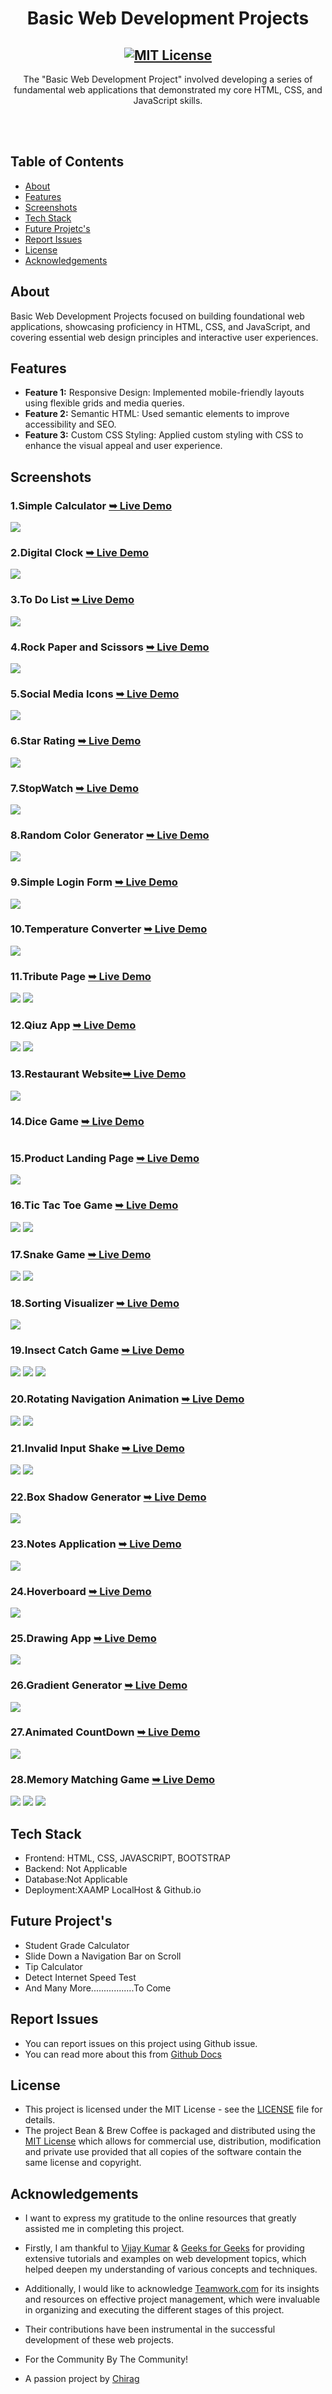 <h1 align="center">Basic Web Development Projects</h1>

<div align="center">

<h2 align="center">
  <a href="LICENSE">
    <img src="https://github.com/SorcererChiragsingh/Web-Development-Projects/blob/main/MIT%20License.png" alt="MIT License" />
  </a>
</h2>

<p>The "Basic Web Development Project" involved developing a series of fundamental web applications that demonstrated my core HTML, CSS, and JavaScript skills.</p>

</div> <br/><br/>

## Table of Contents

- [About](#about)
- [Features](#features)
- [Screenshots](#screenshots)
- [Tech Stack](#tech-stack)
- [Future Projetc's](#FutureProject's)
- [Report Issues](#report-issues)
- [License](#license)
- [Acknowledgements](#acknowledgements)

## About

Basic Web Development Projects focused on building foundational web applications, showcasing proficiency in HTML, CSS, and JavaScript, and covering essential web design principles and interactive user experiences.

## Features

- **Feature 1:** Responsive Design: Implemented mobile-friendly layouts using flexible grids and media queries.
- **Feature 2:** Semantic HTML: Used semantic elements to improve accessibility and SEO.
- **Feature 3:** Custom CSS Styling: Applied custom styling with CSS to enhance the visual appeal and user experience.

## Screenshots

### 1.Simple Calculator <a href="https://sorcererchiragsingh.github.io/Web-Development-Projects/1-Simple_Calculator" target="_blank"><strong>➥ Live Demo</strong></a>
![](https://github.com/SorcererChiragsingh/Web-Development-Projects/blob/main/1-Simple_Calculator/Preview.png)


### 2.Digital Clock <a href="https://sorcererchiragsingh.github.io/Web-Development-Projects/2-Digital_Clock" target="_blank"><strong>➥ Live Demo</strong></a>
![](https://github.com/SorcererChiragsingh/Web-Development-Projects/blob/main/2-Digital_Clock/preview.png)


### 3.To Do List <a href="https://sorcererchiragsingh.github.io/Web-Development-Projects/3-To_Do_List" target="_blank"><strong>➥ Live Demo</strong></a>
![](https://github.com/SorcererChiragsingh/Web-Development-Projects/blob/main/3-To_Do_List/preview.png)


### 4.Rock Paper and Scissors <a href="https://sorcererchiragsingh.github.io/Web-Development-Projects/4-Rock_Paper_Scissors" target="_blank"><strong>➥ Live Demo</strong></a>
![](https://github.com/SorcererChiragsingh/Web-Development-Projects/blob/main/4-Rock_Paper_Scissors/preview.png)


### 5.Social Media Icons <a href="https://sorcererchiragsingh.github.io/Web-Development-Projects/5-Social_Media_Icons" target="_blank"><strong>➥ Live Demo</strong></a>
![](https://github.com/SorcererChiragsingh/Web-Development-Projects/blob/main/5-Social_Media_Icons/preview.png)


### 6.Star Rating <a href="https://sorcererchiragsingh.github.io/Web-Development-Projects/6-Star_Rating" target="_blank"><strong>➥ Live Demo</strong></a>
![](https://github.com/SorcererChiragsingh/Web-Development-Projects/blob/main/6-Star_Rating/preview.png)


### 7.StopWatch <a href="https://sorcererchiragsingh.github.io/Web-Development-Projects/7-Stopwatch" target="_blank"><strong>➥ Live Demo</strong></a>
![](https://github.com/SorcererChiragsingh/Web-Development-Projects/blob/main/7-Stopwatch/preview.png)


### 8.Random Color Generator <a href="https://sorcererchiragsingh.github.io/Web-Development-Projects/8-Random_Color_Generator" target="_blank"><strong>➥ Live Demo</strong></a>
![](https://github.com/SorcererChiragsingh/Web-Development-Projects/blob/main/8-Random_Color_Generator/preview.png)


### 9.Simple Login Form <a href="https://sorcererchiragsingh.github.io/Web-Development-Projects/9-Simple_Login_Form" target="_blank"><strong>➥ Live Demo</strong></a>
![](https://github.com/SorcererChiragsingh/Web-Development-Projects/blob/main/9-Simple_Login_Form/preview.png)

### 10.Temperature Converter <a href="https://sorcererchiragsingh.github.io/Web-Development-Projects/10-Temperature_Converter" target="_blank"><strong>➥ Live Demo</strong></a>
![](https://github.com/SorcererChiragsingh/Web-Development-Projects/blob/main/10-Temperature_Converter/preview.png)

### 11.Tribute Page <a href="https://sorcererchiragsingh.github.io/Web-Development-Projects/11-Tribute%20Page" target="_blank"><strong>➥ Live Demo</strong></a>
![](https://github.com/SorcererChiragsingh/Web-Development-Projects/blob/main/11-Tribute%20Page/preview1.png)
![](https://github.com/SorcererChiragsingh/Web-Development-Projects/blob/main/11-Tribute%20Page/preview2.png)

### 12.Qiuz App <a href="https://sorcererchiragsingh.github.io/Web-Development-Projects/12-Quiz%20App" target="_blank"><strong>➥ Live Demo</strong></a>
![](https://github.com/SorcererChiragsingh/Web-Development-Projects/blob/main/12-Quiz%20App/Image/Preview2.png)
![](https://github.com/SorcererChiragsingh/Web-Development-Projects/blob/main/12-Quiz%20App/Image/Preview3.png)

### 13.Restaurant Website<a href="https://sorcererchiragsingh.github.io/Web-Development-Projects/13-Restaurant_website" target="_blank"><strong>➥ Live Demo</strong></a>
![](https://github.com/SorcererChiragsingh/Web-Development-Projects/blob/main/13-Restaurant_website/Image/demo.gif)

### 14.Dice Game <a href="https://sorcererchiragsingh.github.io/Web-Development-Projects/14-Dice%20Game" target="_blank"><strong>➥ Live Demo</strong></a>
![]()

### 15.Product Landing Page <a href="https://sorcererchiragsingh.github.io/Web-Development-Projects/15-Product%20Landing%20Page" target="_blank"><strong>➥ Live Demo</strong></a>
![](https://github.com/SorcererChiragsingh/Web-Development-Projects/blob/main/15-Product%20Landing%20Page/preview1.png)

### 16.Tic Tac Toe Game <a href="https://sorcererchiragsingh.github.io/Web-Development-Projects/16-Tic%20Tac%20Toe%20Game" target="_blank"><strong>➥ Live Demo</strong></a>
![](https://github.com/SorcererChiragsingh/Web-Development-Projects/blob/main/16-Tic%20Tac%20Toe%20Game/preview1.png)
![](https://github.com/SorcererChiragsingh/Web-Development-Projects/blob/main/16-Tic%20Tac%20Toe%20Game/preview2.png)

### 17.Snake Game <a href="https://sorcererchiragsingh.github.io/Web-Development-Projects/17-Snake%20Game" target="_blank"><strong>➥ Live Demo</strong></a>
![](https://github.com/SorcererChiragsingh/Web-Development-Projects/blob/main/17-Snake%20Game/preview1.png)
![](https://github.com/SorcererChiragsingh/Web-Development-Projects/blob/main/17-Snake%20Game/preview2.png)

### 18.Sorting Visualizer <a href="https://sorcererchiragsingh.github.io/Web-Development-Projects/18-Sorting%20Visualizer," target="_blank"><strong>➥ Live Demo</strong></a>
![](https://github.com/SorcererChiragsingh/Web-Development-Projects/blob/main/18-Sorting%20Visualizer/preview.png)

### 19.Insect Catch Game <a href="https://sorcererchiragsingh.github.io/Web-Development-Projects/19-Insect%20Catch%20Game" target="_blank"><strong>➥ Live Demo</strong></a>
![](https://github.com/SorcererChiragsingh/Web-Development-Projects/blob/main/19-Insect%20Catch%20Game/preview1.png)
![](https://github.com/SorcererChiragsingh/Web-Development-Projects/blob/main/19-Insect%20Catch%20Game/preview2.png)
![](https://github.com/SorcererChiragsingh/Web-Development-Projects/blob/main/19-Insect%20Catch%20Game/preview3.png)

### 20.Rotating Navigation Animation <a href="https://sorcererchiragsingh.github.io/Web-Development-Projects/20-Rotating%20Navigation%20Animation" target="_blank"><strong>➥ Live Demo</strong></a>
![](https://github.com/SorcererChiragsingh/Web-Development-Projects/blob/main/20-Rotating%20Navigation%20Animation/preview1.png)
![](https://github.com/SorcererChiragsingh/Web-Development-Projects/blob/main/20-Rotating%20Navigation%20Animation/preview2.png)

### 21.Invalid Input Shake <a href="https://sorcererchiragsingh.github.io/Web-Development-Projects/21-Invalid%20Input%20Shake" target="_blank"><strong>➥ Live Demo</strong></a>
![](https://github.com/SorcererChiragsingh/Web-Development-Projects/blob/main/21-Invalid%20Input%20Shake/preview1.png)
![](https://github.com/SorcererChiragsingh/Web-Development-Projects/blob/main/21-Invalid%20Input%20Shake/preview2.png)

### 22.Box Shadow Generator <a href="https://sorcererchiragsingh.github.io/Web-Development-Projects/22-Box%20Shadow%20Generator" target="_blank"><strong>➥ Live Demo</strong></a>
![](https://github.com/SorcererChiragsingh/Web-Development-Projects/blob/main/22-Box%20Shadow%20Generator/preview.png)

### 23.Notes Application <a href="https://sorcererchiragsingh.github.io/Web-Development-Projects/23-Notes%20Application" target="_blank"><strong>➥ Live Demo</strong></a>
![](https://github.com/SorcererChiragsingh/Web-Development-Projects/blob/main/23-Notes%20Application/preview.png)

### 24.Hoverboard <a href="https://sorcererchiragsingh.github.io/Web-Development-Projects/24-Hoverboard" target="_blank"><strong>➥ Live Demo</strong></a>
![](https://github.com/SorcererChiragsingh/Web-Development-Projects/blob/main/24-Hoverboard/preview.png)

### 25.Drawing App <a href="https://sorcererchiragsingh.github.io/Web-Development-Projects/25-Drawing%20App" target="_blank"><strong>➥ Live Demo</strong></a>
![](https://github.com/SorcererChiragsingh/Web-Development-Projects/blob/main/25-Drawing%20App/preview.png)

### 26.Gradient Generator <a href="https://sorcererchiragsingh.github.io/Web-Development-Projects/26-Gradient%20Generator" target="_blank"><strong>➥ Live Demo</strong></a>
![](https://github.com/SorcererChiragsingh/Web-Development-Projects/blob/main/26-Gradient%20Generator/preview.png)

### 27.Animated CountDown <a href="https://sorcererchiragsingh.github.io/Web-Development-Projects/27-Animated%20countdown" target="_blank"><strong>➥ Live Demo</strong></a>
![](https://github.com/SorcererChiragsingh/Web-Development-Projects/blob/main/27-Animated%20countdown/preview.png)

### 28.Memory Matching Game <a href="https://sorcererchiragsingh.github.io/Web-Development-Projects/28-Memory%20Matching%20Game" target="_blank"><strong>➥ Live Demo</strong></a>
![](https://github.com/SorcererChiragsingh/Web-Development-Projects/blob/main/28-Memory%20Matching%20Game/Images/snapshot1.PNG)
![](https://github.com/SorcererChiragsingh/Web-Development-Projects/blob/main/28-Memory%20Matching%20Game/Images/snapshot2.PNG)
![](https://github.com/SorcererChiragsingh/Web-Development-Projects/blob/main/28-Memory%20Matching%20Game/Images/snapshot3.PNG)

<!-- 

### 00. <a href="https://sorcererchiragsingh.github.io/Web-Development-Projects/" target="_blank"><strong>➥ Live Demo</strong></a>
![]()

-->
## Tech Stack

- Frontend: HTML, CSS, JAVASCRIPT, BOOTSTRAP
- Backend: Not Applicable
- Database:Not Applicable
- Deployment:XAAMP LocalHost & Github.io


## Future Project's

 - Student Grade Calculator
 - Slide Down a Navigation Bar on Scroll
 - Tip Calculator
 - Detect Internet Speed Test
 - And Many More.................To Come

 ## Report Issues
- You can report issues on this project using Github issue.
- You can read more about this from [Github Docs](https://docs.github.com/en/issues/tracking-your-work-with-issues/creating-an-issue)

## License

- This project is licensed under the MIT License - see the [LICENSE](https://github.com/SorcererChiragsingh/Web-Development-Projects/blob/main/LICENSE) file for details.
- The project Bean & Brew Coffee is packaged and distributed using the [MIT License](https://choosealicense.com/licenses/mit/) which allows for commercial use, distribution, modification and private use provided that all copies of the software contain the same license and copyright.

## Acknowledgements

- I want to express my gratitude to the online resources that greatly assisted me in completing this project.

- Firstly, I am thankful to [Vijay Kumar](https://www.udemy.com/user/vijay-kumar-4865/) & [Geeks for Geeks](https://www.geeksforgeeks.org/web-development-projects/?ref=lbp) for providing extensive tutorials and examples on web development topics, which helped deepen my understanding of various concepts and techniques.

- Additionally, I would like to acknowledge [Teamwork.com](https://www.teamwork.com/blog/web-development-projects/) for its insights and resources on effective project management, which were invaluable in organizing and executing the different stages of this project.

- Their contributions have been instrumental in the successful development of these web projects. 

- For the Community By The Community!
- A passion project by [Chirag](www.linkedin.com/in/chirag-singh-148993279)
